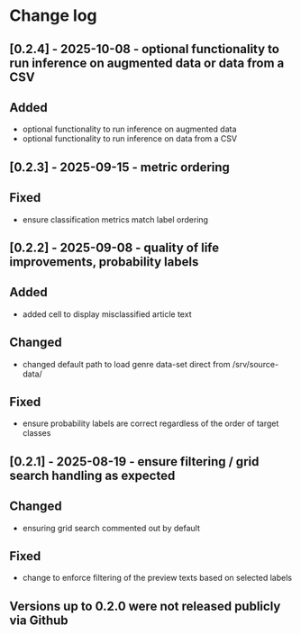 # Change log

## [0.2.4] - 2025-10-08 - optional functionality to run inference on augmented data or data from a CSV

## Added

- optional functionality to run inference on augmented data
- optional functionality to run inference on data from a CSV

## [0.2.3] - 2025-09-15 - metric ordering

## Fixed

- ensure classification metrics match label ordering

## [0.2.2] - 2025-09-08 - quality of life improvements, probability labels

## Added

- added cell to display misclassified article text

## Changed

- changed default path to load genre data-set direct from /srv/source-data/

## Fixed

- ensure probability labels are correct regardless of the order of target classes

## [0.2.1] - 2025-08-19 - ensure filtering / grid search handling as expected

## Changed

- ensuring grid search commented out by default

## Fixed

- change to enforce filtering of the preview texts based on selected labels

## Versions up to 0.2.0 were not released publicly via Github
